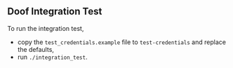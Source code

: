Doof Integration Test
---------------------

To run the integration test,

- copy the `test_credentials.example` file to `test-credentials` and
  replace the defaults,
- run `./integration_test`.
